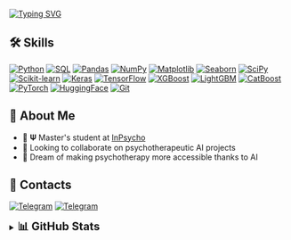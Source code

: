 [![Typing SVG](https://readme-typing-svg.herokuapp.com?color=%23000000&lines=Vladislav+Lychak;Data+Scientist+and+Psychologist&multiline=true&center=false&width=500&height=60&duration=1500&pause=500)](https://git.io/typing-svg)

## 🛠 Skills
[![Python](https://img.shields.io/badge/Python-3776AB?style=for-the-badge&logo=python&logoColor=FFD43B)](https://github.com/vvlychak)
[![SQL](https://img.shields.io/badge/SQL-4479A1?style=for-the-badge&logo=postgresql&logoColor=white)](https://github.com/vvlychak)
[![Pandas](https://img.shields.io/badge/Pandas-150458?style=for-the-badge&logo=pandas&logoColor=white)](https://github.com/vvlychak)
[![NumPy](https://img.shields.io/badge/NumPy-013243?style=for-the-badge&logo=numpy&logoColor=white)](https://github.com/vvlychak)
[![Matplotlib](https://img.shields.io/badge/Matplotlib-11557C?style=for-the-badge&logo=image%2Fpng%3Bbase64%2CiVBORw0KGgoAAAANSUhEUgAAAAgAAAAICAIAAABLbSncAAAAAXNSR0IArs4c6QAAAAlwSFlzAAAWJQAAFiUBSVIk8AAAAX9JREFUKFNjvH37NgMu8OrVK4YXLVr0H1fADLt27cJldPfuXSZwz549uIzu3LkDlujs7MRldPfuXSYwO3fu3HxcBs+fPwfLgBmdO3fOzc3tOBbw5s0bsAqI0f///69evXrp0qWbN29++/YNwgYBYDWIEWQC5uXl5f/48eO/f/8gAhAAVgExAptx+/ZtMJuJCe4XmApjA1VAAOIHBOEACxcK0QAAAABJRU5ErkJggg%3D%3D&logoColor=white)](https://github.com/vvlychak)
[![Seaborn](https://img.shields.io/badge/Seaborn-4B77BE?style=for-the-badge&logo=seaborn&logoColor=white)](https://github.com/vvlychak)
[![SciPy](https://img.shields.io/badge/SciPy-8CAAE6?style=for-the-badge&logo=scipy&logoColor=white)](https://github.com/vvlychak)
[![Scikit-learn](https://img.shields.io/badge/scikit--learn-F7931E?style=for-the-badge&logo=scikitlearn&logoColor=white)](https://github.com/vvlychak)
[![Keras](https://img.shields.io/badge/Keras-D00000?style=for-the-badge&logo=keras&logoColor=white)](https://github.com/vvlychak)
[![TensorFlow](https://img.shields.io/badge/TensorFlow-FF6F00?style=for-the-badge&logo=tensorflow&logoColor=white)](https://github.com/vvlychak)
[![XGBoost](https://img.shields.io/badge/XGBoost-017CEE?style=for-the-badge&logo=xgboost&logoColor=white)](https://github.com/vvlychak)
[![LightGBM](https://img.shields.io/badge/LightGBM-689C94?style=for-the-badge&logo=lightgbm&logoColor=white)](https://github.com/vvlychak)
[![CatBoost](https://img.shields.io/badge/CatBoost-FF6D00?style=for-the-badge&logo=catboost&logoColor=white)](https://github.com/vvlychak)
[![PyTorch](https://img.shields.io/badge/PyTorch-EE4C2C?style=for-the-badge&logo=pytorch&logoColor=white)](https://github.com/vvlychak)
[![HuggingFace](https://img.shields.io/badge/Transformers-FFD21E?style=for-the-badge&logo=huggingface&logoColor=black)](https://github.com/vvlychak)
[![Git](https://img.shields.io/badge/Git-F05032?style=for-the-badge&logo=git&logoColor=white)](https://github.com/vvlychak)

## 🚀 About Me
- 🧠 𝚿 Master's student at [InPsycho](https://inpsycho.ru/)
- 👥 Looking to collaborate on psychotherapeutic AI projects
- 🤖 Dream of making psychotherapy more accessible thanks to AI

## 🤝 Contacts
[![Telegram](https://img.shields.io/badge/telegram-1DA1F2?style=for-the-badge&logo=telegram&logoColor=white)](https://t.me/vladislav_lychak)
[![Telegram](https://img.shields.io/badge/GitHub-181717?style=for-the-badge&logo=github&logoColor=white)](https://github.com/vvlychak)

<details>
<summary><b style="font-size: 20px;">📊 GitHub Stats</b></summary>
  
![](https://github-profile-summary-cards.vercel.app/api/cards/profile-details?username=vvlychak&theme=default)
![](https://github-profile-summary-cards.vercel.app/api/cards/most-commit-language?username=vvlychak&theme=default)
![](https://github-profile-summary-cards.vercel.app/api/cards/repos-per-language?username=vvlychak&theme=default)
![](https://github-profile-summary-cards.vercel.app/api/cards/stats?username=vvlychak&theme=default)
![](https://github-profile-summary-cards.vercel.app/api/cards/productive-time?username=vvlychak&theme=default)

</details>
